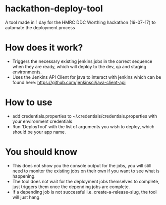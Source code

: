 # hackathon-deploy-tool
A tool made in 1 day for the HMRC DDC Worthing hackathon (19-07-17) to automate the deployment process

# How does it work?
- Triggers the necessary existing jenkins jobs in the correct sequence when they are ready, which will deploy to the dev, qa and staging environments.
- Uses the Jenkins API Client for java to interact with jenkins which can be found here: https://github.com/jenkinsci/java-client-api

# How to use
- add credentials.properties to ~/.credentials/credentials.properties with your environment credentials
- Run 'DeployTool' with the list of arguments you wish to deploy, which should be your app name.

# You should know
- This does not show you the console output for the jobs, you will still need to monitor the existing jobs on their own if you want to see what is happening.
- The tool does not wait for the deployment jobs themselves to complete, just triggers them once the depending jobs are complete.
- If a depending job is not successful i.e. create-a-release-slug, the tool will just hang.